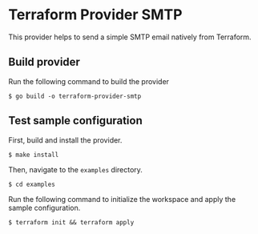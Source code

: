 # Terraform Provider SMTP

This provider helps to send a simple SMTP email natively from Terraform.

## Build provider

Run the following command to build the provider

```shell
$ go build -o terraform-provider-smtp
```

## Test sample configuration

First, build and install the provider.

```shell
$ make install
```

Then, navigate to the `examples` directory. 

```shell
$ cd examples
```

Run the following command to initialize the workspace and apply the sample configuration.

```shell
$ terraform init && terraform apply
```
